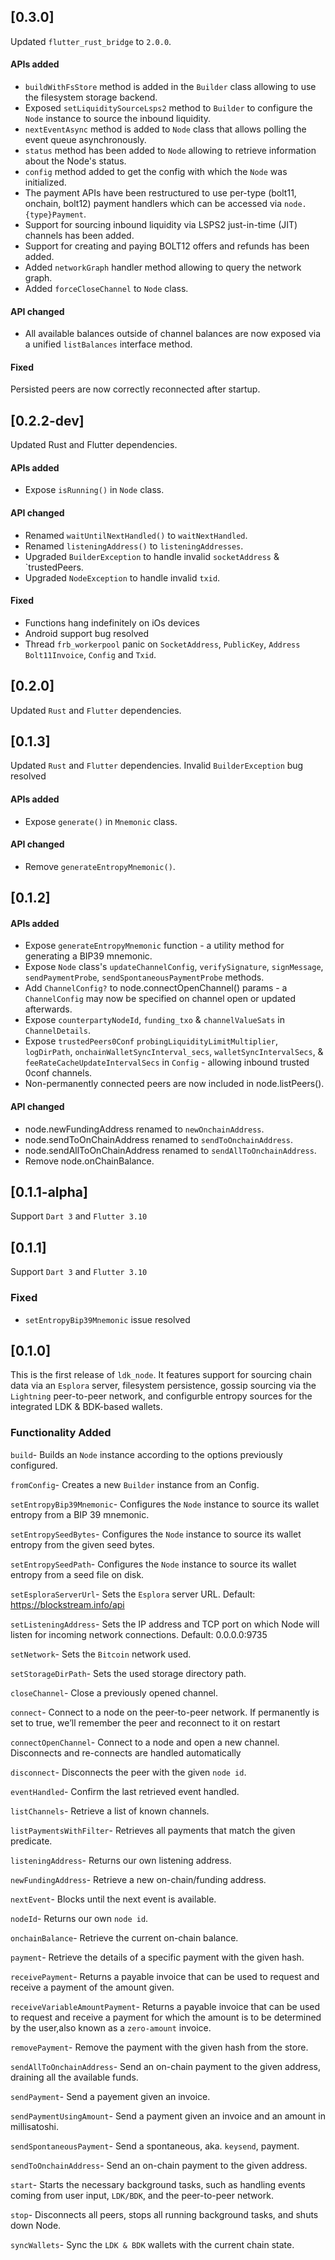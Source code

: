 ## [0.3.0]
Updated `flutter_rust_bridge` to `2.0.0`.
#### APIs added
- `buildWithFsStore` method is added in the `Builder` class allowing to use the filesystem storage backend.
- Exposed `setLiquiditySourceLsps2` method to `Builder` to configure the `Node` instance to source the inbound liquidity. 
- `nextEventAsync` method is added to `Node` class that allows polling the event queue asynchronously.
- `status` method has been added to `Node` allowing to retrieve information about the Node's status.
- `config` method added to get the config with which the `Node` was initialized.
- The payment APIs have been restructured to use per-type (bolt11, onchain, bolt12) payment handlers which can be accessed via `node.{type}Payment`.
- Support for sourcing inbound liquidity via LSPS2 just-in-time (JIT) channels has been added.
- Support for creating and paying BOLT12 offers and refunds has been added.
- Added `networkGraph` handler method allowing to query the network graph.
- Added `forceCloseChannel` to `Node` class.
#### API changed
- All available balances outside of channel balances are now exposed via a unified `listBalances` interface method.
#### Fixed
Persisted peers are now correctly reconnected after startup.

## [0.2.2-dev]
Updated Rust and Flutter dependencies.
#### APIs added
- Expose `isRunning()` in `Node` class.
#### API changed
- Renamed `waitUntilNextHandled()` to `waitNextHandled`.
- Renamed `listeningAddress()` to `listeningAddresses`.
- Upgraded `BuilderException` to handle invalid `socketAddress` & `trustedPeers.
- Upgraded `NodeException` to handle invalid `txid`.
#### Fixed
- Functions hang indefinitely on iOs devices
- Android support bug resolved
- Thread `frb_workerpool` panic on `SocketAddress`, `PublicKey`, `Address` `Bolt11Invoice`, `Config` and `Txid`.

## [0.2.0]
Updated `Rust` and `Flutter` dependencies.

## [0.1.3]
Updated `Rust` and `Flutter` dependencies.
Invalid `BuilderException` bug resolved
#### APIs added
- Expose  `generate()` in `Mnemonic` class.
#### API changed
- Remove `generateEntropyMnemonic()`.

## [0.1.2]
#### APIs added
- Expose `generateEntropyMnemonic` function - a utility method for generating a BIP39 mnemonic.
- Expose `Node` class's `updateChannelConfig`, `verifySignature`, `signMessage`,  `sendPaymentProbe`, `sendSpontaneousPaymentProbe` methods.
- Add `ChannelConfig?` to node.connectOpenChannel() params - a `ChannelConfig` may now be specified on channel open or updated afterwards.
- Expose `counterpartyNodeId`, `funding_txo` & `channelValueSats` in `ChannelDetails`.
- Expose `trustedPeers0Conf` `probingLiquidityLimitMultiplier`, `logDirPath`, `onchainWalletSyncInterval_secs`, `walletSyncIntervalSecs`, &
  `feeRateCacheUpdateIntervalSecs` in `Config` - allowing inbound trusted 0conf channels. 
- Non-permanently connected peers are now included in node.listPeers().

#### API changed
- node.newFundingAddress renamed to `newOnchainAddress`.
- node.sendToOnChainAddress renamed to `sendToOnchainAddress`.
- node.sendAllToOnChainAddress renamed to `sendAllToOnchainAddress`.
- Remove node.onChainBalance.

## [0.1.1-alpha]
Support `Dart 3` and `Flutter 3.10`

## [0.1.1]
Support `Dart 3` and `Flutter 3.10`

### Fixed
 -  `setEntropyBip39Mnemonic` issue resolved
## [0.1.0]

This is the first release of `ldk_node`. It features support for sourcing chain data via an `Esplora` server, filesystem persistence, gossip sourcing via the `Lightning` peer-to-peer network, and configurble entropy sources for the integrated LDK & BDK-based wallets.

### Functionality Added

`build`- Builds an `Node` instance according to the options previously configured.

`fromConfig`- Creates a new `Builder` instance from an Config.

`setEntropyBip39Mnemonic`- Configures the `Node` instance to source its wallet entropy from a BIP 39 mnemonic.

`setEntropySeedBytes`- Configures the `Node` instance to source its wallet entropy from the given seed bytes.

`setEntropySeedPath`- Configures the `Node` instance to source its wallet entropy from a seed file on disk.

`setEsploraServerUrl`- Sets the `Esplora` server URL. Default: https://blockstream.info/api

`setListeningAddress`- Sets the IP address and TCP port on which Node will listen for incoming network connections. Default: 0.0.0.0:9735

`setNetwork`- Sets the `Bitcoin` network used.

`setStorageDirPath`- Sets the used storage directory path.

`closeChannel`- Close a previously opened channel.

`connect`- Connect to a node on the peer-to-peer network. If permanently is set to true, we’ll remember the peer and reconnect to it on restart

`connectOpenChannel`- Connect to a node and open a new channel. Disconnects and re-connects are handled automatically

`disconnect`- Disconnects the peer with the given `node id`.

`eventHandled`- Confirm the last retrieved event handled.

`listChannels`- Retrieve a list of known channels.

`listPaymentsWithFilter`- Retrieves all payments that match the given predicate.

`listeningAddress`- Returns our own listening address.

`newFundingAddress`- Retrieve a new on-chain/funding address.

`nextEvent`- Blocks until the next event is available.

`nodeId`- Returns our own `node id`.

`onchainBalance`- Retrieve the current on-chain balance.

`payment`- Retrieve the details of a specific payment with the given hash.

`receivePayment`- Returns a payable invoice that can be used to request and receive a payment of the amount given.

`receiveVariableAmountPayment`- Returns a payable invoice that can be used to request and receive a payment for which the amount is to be determined by the user,also known as a `zero-amount` invoice.

`removePayment`- Remove the payment with the given hash from the store.

`sendAllToOnchainAddress`- Send an on-chain payment to the given address, draining all the available funds.

`sendPayment`- Send a payement given an invoice.

`sendPaymentUsingAmount`- Send a payment given an invoice and an amount in millisatoshi.

`sendSpontaneousPayment`- Send a spontaneous, aka. `keysend`, payment.

`sendToOnchainAddress`- Send an on-chain payment to the given address.

`start`- Starts the necessary background tasks, such as handling events coming from user input, `LDK/BDK`, and the peer-to-peer network.

`stop`- Disconnects all peers, stops all running background tasks, and shuts down Node.

`syncWallets`- Sync the `LDK & BDK` wallets with the current chain state.